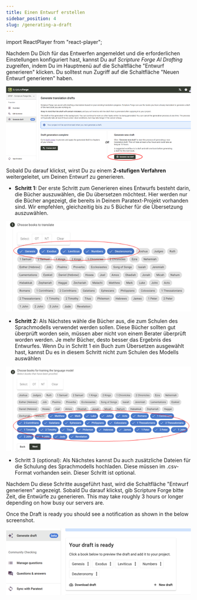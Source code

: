 ```yaml
---
title: Einen Entwurf erstellen
sidebar_position: 4
slug: /generating-a-draft
---
```


import ReactPlayer from "react-player";

<div class="player-wrapper"><ReactPlayer controls url="https://youtu.be/binHoeAGGvU" /></div>

Nachdem Du Dich für das Entwerfen angemeldet und die erforderlichen Einstellungen konfiguriert hast, kannst Du auf <i>Scripture Forge AI Drafting</i> zugreifen, indem Du im Hauptmenü auf die Schaltfläche "Entwurf generieren" klicken. Du solltest nun Zugriff auf die Schaltfläche "Neuen Entwurf generieren" haben.

![](./1574993447.png)

Sobald Du darauf klickst, wirst Du zu einem **2-stufigen Verfahren** weitergeleitet, um Deinen Entwurf zu generieren.

- **Schritt 1:** Der erste Schritt zum Generieren eines Entwurfs besteht darin, die Bücher auszuwählen, die Du übersetzen möchtest. Hier werden nur die Bücher angezeigt, die bereits in Deinem Paratext-Projekt vorhanden sind. Wir empfehlen, gleichzeitig bis zu 5 Bücher für die Übersetzung auszuwählen.

![](./736001719.png)

- **Schritt 2:** Als Nächstes wähle die Bücher aus, die zum Schulen des Sprachmodells verwendet werden sollen. Diese Bücher sollten gut überprüft worden sein, müssen aber nicht von einem Berater überprüft worden werden. Je mehr Bücher, desto besser das Ergebnis des Entwurfes. Wenn Du in Schritt 1 ein Buch zum Übersetzen ausgewählt hast, kannst Du es in diesem Schritt nicht zum Schulen des Modells auswählen

![](./1046606413.png)

- Schritt 3 (optional): Als Nächstes kannst Du auch zusätzliche Dateien für die Schulung des Sprachmodells hochladen. Diese müssen im .csv-Format vorhanden sein. Dieser Schritt ist optional.

Nachdem Du diese Schritte ausgeführt hast, wird die Schaltfläche "Entwurf generieren" angezeigt. Sobald Du darauf klickst, gib Scripture Forge bitte Zeit, die Entwürfe zu generieren. This may take roughly 3 hours or longer depending on how busy our servers are.

Once the Draft is ready you should see a notification as shown in the below screenshot.

![](./2097960595.png)

